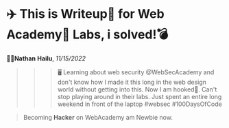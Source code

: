 # ✈️ This is Writeup📙 for Web Academy💌 Labs, i solved!💣

👨‍💻**Nathan** **Hailu**, *11/15/2022*

>>> 🖥 Learning about web security @WebSecAcademy and don't know how I made it this long in the web design world without getting into this. Now I am hooked📌. Can't stop playing around in their labs. Just spent an entire long weekend in front of the laptop #websec #100DaysOfCode 

> Becoming **Hacker** on WebAcademy am Newbie now.
